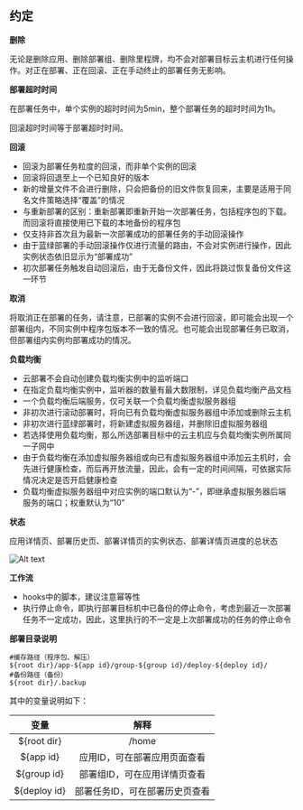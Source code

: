## 约定

**删除**

无论是删除应用、删除部署组、删除里程牌，均不会对部署目标云主机进行任何操作。对正在部署、正在回滚、正在手动终止的部署任务无影响。

**部署超时时间**

在部署任务中，单个实例的超时时间为5min，整个部署任务的超时时间为1h。

回滚超时时间等于部署超时时间。

**回滚**

- 回滚为部署任务粒度的回滚，而非单个实例的回滚
- 回滚将回退至上一个已知良好的版本
- 新的增量文件不会进行删除，只会把备份的旧文件恢复回来，主要是适用于同名文件策略选择“覆盖”的情况
- 与重新部署的区别：重新部署即重新开始一次部署任务，包括程序包的下载。而回滚将直接使用已下载的本地备份的程序包
- 仅支持非首次且为最新一次部署成功的部署任务的手动回滚操作
- 由于蓝绿部署的手动回滚操作仅进行流量的路由，不会对实例进行操作，因此实例状态依旧显示为“部署成功”
- 初次部署任务触发自动回滚后，由于无备份文件，因此将跳过恢复备份文件这一环节


**取消**

将取消正在部署的任务，请注意，已部署的实例不会进行回滚，即可能会出现一个部署组内，不同实例中程序包版本不一致的情况。也可能会出现部署任务已取消，但部署组内实例均部署成功的情况。


**负载均衡**

- 云部署不会自动创建负载均衡实例中的监听端口
- 在指定负载均衡实例中，监听器的数量有最大数限制，详见负载均衡产品文档
- 一个负载均衡后端服务，仅可关联一个负载均衡虚拟服务器组
- 非初次进行滚动部署时，将向已有负载均衡虚拟服务器组中添加或删除云主机
- 非初次进行蓝绿部署时，将新建虚拟服务器组，并删除旧虚拟服务器组
- 若选择使用负载均衡，那么所选部署目标中的云主机应与负载均衡实例所属同一子网中
- 由于负载均衡在添加虚拟服务器组或向已有虚拟服务器组中添加云主机时，会先进行健康检查，而后再开放流量，因此，会有一定的时间间隔，可依据实际情况决定是否开启健康检查
- 负载均衡虚拟服务器组中对应实例的端口默认为“-”，即继承虚拟服务器后端服务的端口；权重默认为“10”


**状态**

应用详情页、部署历史页、部署详情页的实例状态、部署详情页进度的总状态

![Alt text](https://github.com/jdcloudcom/cn/blob/codedeploy/image/CodeDeploy/operation21.png)


**工作流**

- hooks中的脚本，建议注意幂等性
- 执行停止命令，即执行部署目标机中已备份的停止命令，考虑到最近一次部署任务不一定成功，因此，这里执行的不一定是上次部署成功的任务的停止命令


**部署目录说明**

```
#缓存路径（程序包、解压）
${root dir}/app-${app id}/group-${group id}/deploy-${deploy id}/
#备份路径（备份）
${root dir}/.backup
```

其中的变量说明如下：

| 变量      |    解释 |
| :--------: | :--------:|
| ${root dir}  | /home |
| ${app id}  | 应用ID，可在部署应用页面查看 |
| ${group id}  | 部署组ID，可在应用详情页查看 |
| ${deploy id}  | 部署任务ID，可在部署历史页查看 |
